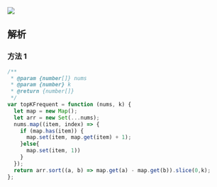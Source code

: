![](https://output66.oss-cn-beijing.aliyuncs.com/img/20220226113541.png)

## 解析

### 方法 1

```js
/**
 * @param {number[]} nums
 * @param {number} k
 * @return {number[]}
 */
var topKFrequent = function (nums, k) {
  let map = new Map();
  let arr = new Set(...nums);
  nums.map((item, index) => {
    if (map.has(item)) {
      map.set(item, map.get(item) + 1);
    }else{
      map.set(item, 1))
    }
  });
  return arr.sort((a, b) => map.get(a) - map.get(b)).slice(0,k);
};
```
